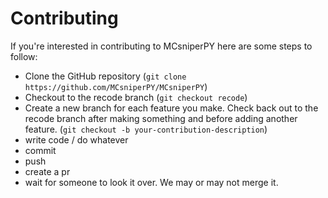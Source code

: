 # Contributing

If you're interested in contributing to MCsniperPY here are some steps to follow:

- Clone the GitHub repository (`git clone https://github.com/MCsniperPY/MCsniperPY`)
- Checkout to the recode branch (`git checkout recode`)
- Create a new branch for each feature you make. Check back out to the recode branch after making something and before adding another feature. (`git checkout -b your-contribution-description`)
- write code / do whatever
- commit
- push
- create a pr
- wait for someone to look it over. We may or may not merge it.